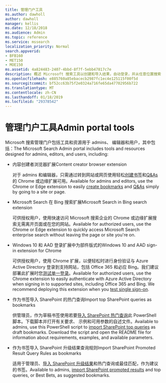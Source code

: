 ```yaml
---
title: 管理门户工具
ms.author: dawholl
author: dawholl
manager: kellis
ms.date: 12/18/2018
ms.audience: Admin
ms.topic: reference
ms.service: mssearch
localization_priority: Normal
search.appverid:
- BFB160
- MET150
- MOE150
ms.assetid: 4a824483-2407-4bbd-8f7f-5ebb47817c7e
description: 概述 Microsoft 搜索工具以创建和导入结果，自动登录，并从任意位置搜索
ms.openlocfilehash: e885760a85ebacecb2987fc1ec4e125115f00f5d
ms.sourcegitcommit: bf52cc63b75f2e0324a716fe65da47702956b722
ms.translationtype: MT
ms.contentlocale: zh-CN
ms.lasthandoff: 01/18/2019
ms.locfileid: "29378542"
---
```

# <a name="admin-portal-tools"></a><span data-ttu-id="e5dbc-103">管理门户工具</span><span class="sxs-lookup"><span data-stu-id="e5dbc-103">Admin portal tools</span></span>

<span data-ttu-id="e5dbc-104">Microsoft 搜索管理门户包括工具和资源用于 admins、 编辑器和用户，其中包括：</span><span class="sxs-lookup"><span data-stu-id="e5dbc-104">The Microsoft Search Admin portal includes tools and resources designed for admins, editors, and users, including:</span></span>
  
- <span data-ttu-id="e5dbc-105">内容创建者浏览器扩展</span><span class="sxs-lookup"><span data-stu-id="e5dbc-105">Content creator browser extension</span></span>
    
    <span data-ttu-id="e5dbc-106">对于 admins 和编辑器，只需通过转到网站或网页使用轻松[创建书签](create-bookmarks.md)和[Q&As](create-qas.md)的 Chrome 或边缘扩展可用。</span><span class="sxs-lookup"><span data-stu-id="e5dbc-106">Available for admins and editors, use the Chrome or Edge extension to easily [create bookmarks](create-bookmarks.md) and [Q&As](create-qas.md) simply by going to a site or page.</span></span> 
    
- <span data-ttu-id="e5dbc-107">Microsoft Search 在 Bing 搜索扩展</span><span class="sxs-lookup"><span data-stu-id="e5dbc-107">Microsoft Search in Bing search extension</span></span>
    
    <span data-ttu-id="e5dbc-108">可供授权用户，使用快速访问 Microsoft 搜索企业的 Chrome 或边缘扩展搜索无需离开页面或在您的网站。</span><span class="sxs-lookup"><span data-stu-id="e5dbc-108">Available for authorized users, use the Chrome or Edge extension to quickly access Microsoft Search enterprise search without leaving the page or site you're on.</span></span>
    
- <span data-ttu-id="e5dbc-109">Windows 10 和 AAD 登录扩展中为部件版式的</span><span class="sxs-lookup"><span data-stu-id="e5dbc-109">Windows 10 and AAD sign-in extension for Chrome</span></span>
    
    <span data-ttu-id="e5dbc-p101">可供授权用户，使用 Chrome 扩展，以便轻松时进行身份验证与 Azure Active Directory 登录到支持网站，包括 Office 365 和必应 Bing。我们建议部署此扩展时您[测试单一登录](test-single-sign-on.md)。</span><span class="sxs-lookup"><span data-stu-id="e5dbc-p101">Available for authorized users, use the Chrome extension to easily authenticate with Azure Active Directory when signing in to supported sites, including Office 365 and Bing. We recommend deploying this extension when you [test single sign-on](test-single-sign-on.md).</span></span>
    
- <span data-ttu-id="e5dbc-112">作为书签导入 SharePoint 的热门查询</span><span class="sxs-lookup"><span data-stu-id="e5dbc-112">Import top SharePoint queries as bookmarks</span></span>
    
    <span data-ttu-id="e5dbc-p102">供管理员，作为草稿书签使用若要[导入 SharePoint 热门查询](import-sharepoint-promoted-results-and-top-queries.md)此 PowerShell 脚本。下载脚本并打开有关要求、 示例和可用参数的自述文件。</span><span class="sxs-lookup"><span data-stu-id="e5dbc-p102">Available to admins, use this PowerShell script to [import SharePoint top queries](import-sharepoint-promoted-results-and-top-queries.md) as draft bookmarks. Download the script and open the README file for information about requirements, examples, and available parameters.</span></span> 
    
- <span data-ttu-id="e5dbc-115">作为书签导入 SharePoint 升级结果查询规则</span><span class="sxs-lookup"><span data-stu-id="e5dbc-115">Import SharePoint Promoted Result Query Rules as bookmarks</span></span>
    
    <span data-ttu-id="e5dbc-116">适用于管理员、[导入 SharePoint 升级结果](import-sharepoint-promoted-results-and-top-queries.md)和热门查询或最佳匹配，作为建议的书签。</span><span class="sxs-lookup"><span data-stu-id="e5dbc-116">Available to admins, [import SharePoint promoted results](import-sharepoint-promoted-results-and-top-queries.md) and top queries, or Best Bets, as suggested bookmarks.</span></span> 

  


